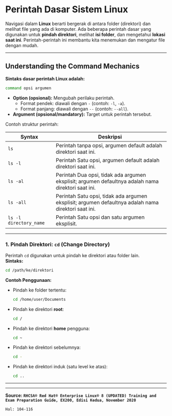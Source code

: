 # Perintah Dasar Sistem Linux

Navigasi dalam **Linux** berarti bergerak di antara folder (direktori) dan melihat file yang ada di komputer. Ada beberapa perintah dasar yang digunakan untuk **pindah direktori**, melihat **isi folder**, dan mengetahui **lokasi saat ini**. Perintah-perintah ini membantu kita menemukan dan mengatur file dengan mudah.  

---

## Understanding the Command Mechanics
**Sintaks dasar perintah Linux adalah:**
 
```bash
command opsi argumen
```

- **Option (opsional):** Mengubah perilaku perintah. 
  - Format pendek: diawali dengan `-` (contoh: `-l`, `-a`).
  - Format panjang: diawali dengan `--` (contoh: `--all`).
- **Argument (opsional/mandatory):** Target untuk perintah tersebut.

Contoh struktur perintah:

| Syntax | Deskripsi |
|------|-----------|
| `ls` | Perintah  tanpa opsi, argumen default adalah direktori saat ini. |
| `ls -l` | Perintah Satu opsi, argumen default adalah direktori saat ini. |
| `ls -al` | Perintah Dua opsi, tidak ada argumen eksplisit; argumen defaultnya adalah nama direktori saat ini. |
| `ls -all` | Perintah Satu opsi, tidak ada argumen eksplisit; argumen defaultnya adalah nama direktori saat ini. |
| `ls -l directory_name` | Perintah Satu opsi dan satu argumen eksplisit. |



---

### **1. Pindah Direktori: `cd` (Change Directory)**  
Perintah `cd` digunakan untuk pindah ke direktori atau folder lain.  
**Sintaks:**  
```bash
cd /path/ke/direktori
```

**Contoh Penggunaan:**  
- Pindah ke folder tertentu:  
   ```bash
   cd /home/user/Documents
   ```  
- Pindah ke direktori **root**:  
   ```bash
   cd /
   ```  
- Pindah ke direktori **home** pengguna:  
   ```bash
   cd ~
   ```  
- Pindah ke direktori sebelumnya:  
   ```bash
   cd -
   ```  
- Pindah ke direktori induk (satu level ke atas):  
   ```bash
   cd ..
   ```  

---





---

**Source: `RHCSA® Red Hat® Enterprise Linux® 8 (UPDATED) Training and Exam Preparation Guide, EX200, Edisi Kedua, November 2020`**

`Hal: 104-116`
